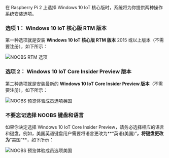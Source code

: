 在 Raspberry Pi 2 上选择 Windows 10 IoT 核心版时，系统将为你提供两种操作系统安装选项。

### 选项 1： Windows 10 IoT 核心版 RTM 版本

第一种选项就是安装 **Windows 10 IoT 核心版 RTM 版本** 2015 或以上版本（不需要注册），如下所示：

![NOOBS RTM 选项]({{site.baseurl}}/Resources/images/noobs/noobs-choice-rtm.jpg)

### 选项 2： Windows 10 IoT Core Insider Preview 版本 

第二种选项就是安装最新的 **Windows 10 IoT Core Insider Preview 版本**（不需要注册），如下所示：

![NOOBS 预览体验成员选项英国]({{site.baseurl}}/Resources/images/noobs/noobs-insider-choice.jpg)

### 不要忘记选择 NOOBS 键盘和语言

如果你决定选择 Windows 10 IoT Core Insider Preview，请务必选择相应的语言和键盘。例如，美国英语键盘用户需要将语言更改为**“英语\(美国\)”**，将键盘更改为**“美国”**，如下所示：

![NOOBS 预览体验成员选项美国]({{site.baseurl}}/Resources/images/noobs/noobs-keyboard-choice-us.jpg)

